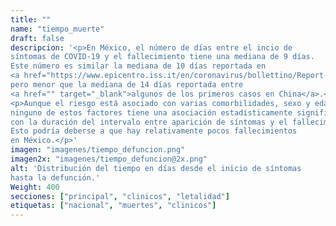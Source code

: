 ```yaml
---
title: ""
name: "tiempo_muerte"
draft: false
descripcion: '<p>En México, el número de días entre el incio de
síntomas de COVID-19 y el fallecimiento tiene una mediana de 9 días.
Este número es similar la mediana de 10 días reportada en
<a href="https://www.epicentro.iss.it/en/coronavirus/bollettino/Report-COVID-2019_2_april_2020.pdf" target="_blank">un estudio sobre Italia</a>,
pero menor que la mediana de 14 días reportada entre
<a href="" target="_blank">algunos de los primeros casos en China</a>.</p>
<p>Aunque el riesgo está asociado con varias comorbilidades, sexo y edad,
ninguno de estos factores tiene una asociación estadísticamente significativa
con la duración del intervalo entre aparición de síntomas y el fallecimiento.
Esto podría deberse a que hay relativamente pocos fallecimientos
en México.</p>'
imagen: "imagenes/tiempo_defuncion.png"
imagen2x: "imagenes/tiempo_defuncion@2x.png"
alt: 'Distribución del tiempo en días desde el inicio de síntomas
hasta la defunción.'
Weight: 400
secciones: ["principal", "clinicos", "letalidad"]
etiquetas: ["nacional", "muertes", "clinicos"]
---
```


